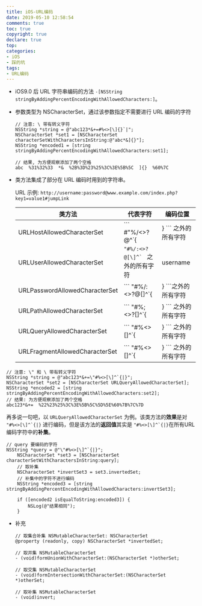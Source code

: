 ```yaml
---
title: iOS-URL编码
date: 2019-05-10 12:58:54
comments: true
toc: true
copyright: true
declare: true
top:
categories:
- iOS
- 踩的坑
tags:
- URL编码
---
```



* iOS9.0 后 URL 字符串编码的方法 `-[NSString stringByAddingPercentEncodingWithAllowedCharacters:]`。

<!--more-->
* 参数类型为 NSCharacterSet，通过该参数指定不需要进行 URL 编码的字符

    ```
    // 注意: \ 带有转义字符
    NSString *string = @"abc123*&+=#%<>[\]{}`|";
    NSCharacterSet *set1 = [NSCharacterSet characterSetWithCharactersInString:@"abc*&]{}"];
    NSString *encoded1 = [string stringByAddingPercentEncodingWithAllowedCharacters:set1];
    
    // 结果, 为方便观察添加了两个空格
    abc  %31%32%33  *&  %2B%3D%23%25%3C%3E%5B%5C  ]{}  %60%7C
    ```
* 类方法集成了部分在 URL 编码时用到的字符串。
    
    URL 示例: `http://username:password@www.example.com/index.php?key1=value1#jumpLink`
    
    | 类方法 | 代表字符 | 编码位置 |
    | --- | --- | --- |
    | URLHostAllowedCharacterSet | ``` #"%/<>?@\^`{|} ``` 之外的所有字符 | www.example.com |
    | URLUserAllowedCharacterSet | ```"#%/:<>?@[\]^` ``` 之外的所有字符 | username |
    | URLPasswordAllowedCharacterSet | ``` "#%/:<>?@[\]^`{|} ```之外的所有字符 | password |
    | URLPathAllowedCharacterSet | ``` "#%;<>?[\]^`{|} ``` 之外的所有字符 | /index.php |
    | URLQueryAllowedCharacterSet | ``` "#%<>[\]^`{|} ``` 之外的所有字符 | key1=value1 |
    | URLFragmentAllowedCharacterSet | ``` "#%<>[\]^`{|} ``` 之外的所有字符 | jumpLink |
```
// 注意: \" 和 \ 带有转义字符
NSString *string = @"abc123*&+=\"#%<>[\]^`{|}";
NSCharacterSet *set2 = [NSCharacterSet URLQueryAllowedCharacterSet];
NSString *encoded2 = [string stringByAddingPercentEncodingWithAllowedCharacters:set2];
// 结果: 为方便观察添加了两个空格
abc123*&+=  %22%23%25%3C%3E%5B%5C%5D%5E%60%7B%7C%7D
```
再多说一句吧，以 `URLQueryAllowedCharacterSet` 为例。该类方法的**效果**是对 ``` "#%<>[\]^`{|} ``` 进行编码，但是该方法的**返回值**其实是 ``` "#%<>[\]^`{|} ```在所有URL编码字符中的**补集**。
```objc 手动创建验证一下
// query 要编码的字符
NSString *query = @"\"#%<>[\]^`{|}";
    NSCharacterSet *set3 = [NSCharacterSet characterSetWithCharactersInString:query];
    // 取补集
    NSCharacterSet *invertSet3 = set3.invertedSet;
    // 补集中的字符不进行编码
    NSString *encoded3 = [string stringByAddingPercentEncodingWithAllowedCharacters:invertSet3];

    if ([encoded2 isEqualToString:encoded3]) {
        NSLog(@"结果相同");
    }
```

* 补充

    ```
    // 取集合补集 NSMutableCharacterSet: NSCharacterSet
    @property (readonly, copy) NSCharacterSet *invertedSet;
    
    // 取并集 NSMutableCharacterSet
    - (void)formUnionWithCharacterSet:(NSCharacterSet *)otherSet;
    
    // 取交集 NSMutableCharacterSet
    - (void)formIntersectionWithCharacterSet:(NSCharacterSet *)otherSet;

    // 取补集 NSMutableCharacterSet
    - (void)invert;
    ```
